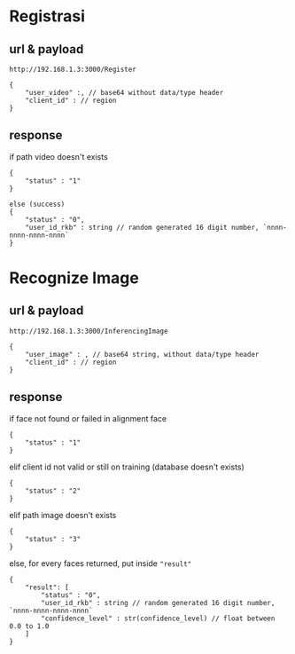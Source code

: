 # Registrasi

## url & payload
```
http://192.168.1.3:3000/Register
```
```
{
	"user_video" :, // base64 without data/type header
	"client_id" : // region
}
```

## response

if path video doesn't exists
```
{
	"status" : "1"
}
```
```
else (success)
{
	"status" : "0", 
	"user_id_rkb" : string // random generated 16 digit number, `nnnn-nnnn-nnnn-nnnn`
}
```

# Recognize Image

## url & payload
```
http://192.168.1.3:3000/InferencingImage
```
```
{
	"user_image" : , // base64 string, without data/type header
	"client_id" : // region
}
```
## response

if face not found or failed in alignment face
```
{
	"status" : "1"
}
```
elif client id not valid or still on training (database doesn't exists)
```
{ 
	"status" : "2" 
}
```
elif path image doesn't exists
```
{ 
	"status" : "3" 
}
```
else, for every faces returned, put inside `"result"`
```
{
	"result": [ 
		"status" : "0", 
		"user_id_rkb" : string // random generated 16 digit number, `nnnn-nnnn-nnnn-nnnn`
		"confidence_level" : str(confidence_level) // float between 0.0 to 1.0
	]
}
```